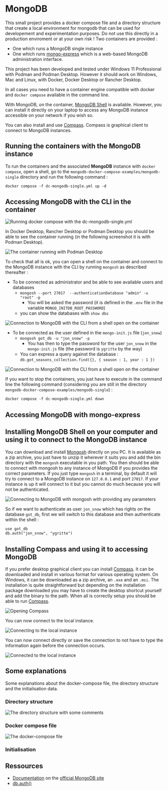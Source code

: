 # MongoDB

This small project provides a docker compose file and a directory structure that create a local environment for mongodb that can be used for developement and experimentation purposes.
Do not use this directly in a production enviroment or at your own risk !
Two containers are provided :

* One which runs a MongoDB single instance
* One which runs [mongo-express](https://github.com/mongo-express/mongo-express) which is a web-based MongoDB administration interface.

This project has been developed and tested under Windows 11 Professional with Podman and Podman Desktop.
However it should work on Windows, Mac and Linux, with Docker, Docker Desktop or Rancher Desktop.

In all cases you need to have a container engine compatible with docker and `docker compose` available in the command line.

With MongoDB, on the container, [MongoDB Shell](https://www.mongodb.com/try/download/shell) is available. However, you can install it directly on your laptop to access any MongoDB instance accessible on your network if you wish so.

You can also install and use [Compass](https://www.mongodb.com/products/tools/compass). Compass is graphical client to connect to MongoDB instances.

## Running the containers with the MongoDB instance

To run the containers and the associated **MongoDB** instance with `docker compose`, open a shell, go to the `mongodb-docker-compose-examples/mongodb-single` directory and run the following command :

```txt
docker compose -f dc-mongodb-single.yml up -d
```

## Accessing MongoDB with the CLI in the container

![Running docker compose with the dc-mongodb-single.yml](./pics/simple-docker-compose-4-single-node-mongodb-001.png "Running docker compose with the dc-mongodb-single.yml")

In Docker Desktop, Rancher Desktop or Podman Desktop you should be able to see the container running (in the following screenshot it is with Podman Desktop).

![The container running with Podman Desktop](./pics/simple-docker-compose-4-single-node-mongodb-002.png "The container running with Podman Desktop")

To check that all is ok, you can open a shell on the container and connect to the MongoDB instance with the CLI by running `mongosh` as described thereafter :

* To be connected as administrator and be able to see available users and databases
  * `mongosh --port 27017  --authenticationDatabase "admin" -u "root" -p`
    * You will be asked the password (it is defined in the `.env` file in the variable `MONGO_INITDB_ROOT_PASSWORD`)
  * you can show the databases with `show dbs`

![Connection to MongoDB with the CLI from a shell open on the container](./pics/simple-docker-compose-4-single-node-mongodb-003.png "Connection to MongoDB with the CLI from a shell open on the container")

* To be connected as the user defined in the `mongo-init.js` file (`jon_snow`)
  * `mongosh got_db -u "jon_snow" -p`
    * You has then to type the password for the user `jon_snow` in the `mongo-init.js` file (the password is `ygritte` by the way)
  * You can express a query against the database : `db.got_seasons_collection.find({}, { season : 1, year : 1 })`

![Connection to MongoDB with the CLI from a shell open on the container](./pics/simple-docker-compose-4-single-node-mongodb-003.png "Connection to MongoDB with the CLI from a shell open on the container")

If you want to stop the containers, you just have to execute in the command line the following command (considering you are still in the directory `mongodb-docker-compose-examples/mongodb-single`) :

```txt
docker compose -f dc-mongodb-single.yml down
```

## Accessing MongoDB with mongo-express

## Installing MongoDB Shell on your computer and using it to connect to the MongoDB instance

You can download and install [Mongosh](https://www.mongodb.com/try/download/shell) directly on you PC.
It is available as a zip archive, you just have to unzip it wherever it suits you and add the bin directory with the `mongosh` executable in you path.
You then should be able to connect with mongosh to any instance of MongoDB if you provides the correct parameters.
If you just type `mongosh` in a terminal, by default it will try to connect to a MongoDB instance on `127.0.0.1` and port `27017`.
If your instance is up it will connect to it but you cannot do much because you will not be authenticated.

![Connecting to MongoDB with mongosh with providing any parameters](./pics/mongosh-from-terminal-001.png "Connecting to MongoDB with mongosh with providing any parameters")

So if we want to authenticate as user `jon_snow` which has rights on the database `got_db`, first we will switch to this database and then authenticate within the shell :

```txt
use got_db
db.auth("jon_snow", "ygritte")
```

## Installing Compass and using it to accessing MongoDB

If you prefer desktop graphical client you can install [Compass](https://www.mongodb.com/products/tools/compass).
It can be downloaded and install in various format for various operating system.
On Windows, it can be downloaded as a zip archive, an `.exe` and an `.msi`.
The installation is quite straightforward but depending on the installation package downloaded you may have to create the desktop shortcut yourself and add the binary to the path.
When all is correctly setup you should be able to run [Compass](https://www.mongodb.com/products/tools/compass).

![Opening Compass](./pics/mongo-compass-001.png "Opening Compass")

You can now connect to the local instance.

![Connecting to the local instance](./pics/mongo-compass-002.png "Connecting to the local instance")

You can now connect directly or save the connection to not have to type the information again before the connection occurs.

![Connected to the local instance](./pics/mongo-compass-003.png "Connecting to the local instance")

## Some explanations

Some explanations about the docker-compose file, the directory structure and the initialisation data.

### Directory structure

![The directory structure with some comments](./pics/directory-structure.jpg "The directory structure with some comments")

### Docker compose file

![The docker-compose file](./pics/docker-compose-file.png "The docker-compose file")

### Initialisation

## Ressources

* [Documentation](https://www.mongodb.com/docs/) on the [official MongoDB site](https://www.mongodb.com/)
* [db.auth()](https://www.mongodb.com/docs/manual/reference/method/db.auth/)
